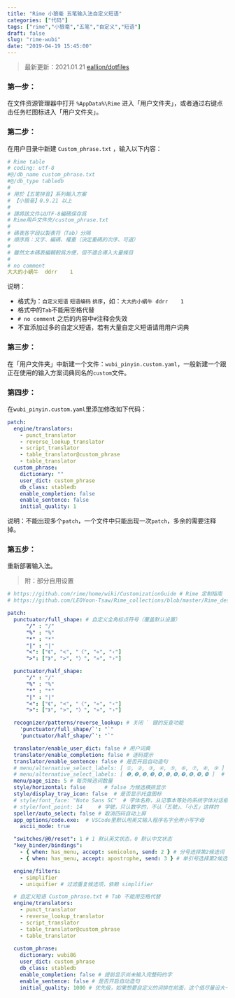 ```yaml
---
title: "Rime 小狼毫 五笔输入法自定义短语"
categories: ["代码"]
tags: ["rime","小狼毫","五笔","自定义","短语"]
draft: false
slug: "rime-wubi"
date: "2019-04-19 15:45:00"
---
```


> 最新更新：2021.01.21  [eallion/dotfiles](https://github.com/eallion/dotfiles/tree/windows/Users/eallion/AppData/Roaming/Rime)

### 第一步： 
在文件资源管理器中打开 `%AppData%\Rime` 进入「用户文件夹」，或者通过右键点击任务栏图标进入「用户文件夹」。

### 第二步： 
在用户目录中新建 `Custom_phrase.txt` ，输入以下内容：
```yaml
# Rime table
# coding: utf-8
#@/db_name custom_phrase.txt
#@/db_type tabledb
#
# 用於【五笔拼音】系列輸入方案
# 【小狼毫】0.9.21 以上
#
# 請將該文件以UTF-8編碼保存爲
# Rime用戶文件夾/custom_phrase.txt
#
# 碼表各字段以製表符（Tab）分隔
# 順序爲：文字、編碼、權重（決定重碼的次序、可選）
#
# 雖然文本碼表編輯較爲方便，但不適合導入大量條目
#
# no comment
大大的小蜗牛	ddrr	1
```
说明：
- 格式为：`自定义短语` `短语编码` `排序`，如：`大大的小蜗牛	ddrr	1`
- 格式中的`Tab`不能用空格代替
- `# no comment` 之后的内容中`#`注释会失效
- 不宜添加过多的自定义短语，若有大量自定义短语请用用户词典


### 第三步： 
在「用户文件夹」中新建一个文件：`wubi_pinyin.custom.yaml`，一般新建一个跟正在使用的输入方案词典同名的`custom`文件。

### 第四步： 
在`wubi_pinyin.custom.yaml`里添加修改如下代码：
```yaml
patch:
  engine/translators:
    - punct_translator
    - reverse_lookup_translator
    - script_translator
    - table_translator@custom_phrase
    - table_translator
  custom_phrase:
    dictionary: ""
    user_dict: custom_phrase
    db_class: stabledb
    enable_completion: false
    enable_sentence: false
    initial_quality: 1
```
说明：不能出现多个`patch`，一个文件中只能出现一次`patch`，多余的需要注释掉。

### 第五步： 
重新部署输入法。

> 附：部分自用设置
```yaml
# https://github.com/rime/home/wiki/CustomizationGuide # Rime 定制指南
# https://github.com/LEOYoon-Tsaw/Rime_collections/blob/master/Rime_description.md # Schema.yaml 详解

patch:
  punctuator/full_shape: # 自定义全角标点符号（覆盖默认设置）
      "/" : "/"
      "%" : "%"
      "*" : "*"
      "|" : "|"
      "<": ["《", "<", "〈", "«", "‹"]
      ">": ["》", ">", "〉", "»", "›"]

  punctuator/half_shape:
      "/" : "/"
      "%" : "%"
      "*" : "*"
      "|" : "|"
      "<": ["《", "<", "〈", "«", "‹"]
      ">": ["》", ">", "〉", "»", "›"]

  recognizer/patterns/reverse_lookup: # 关闭 ` 键的反查功能
    'punctuator/full_shape/`': "`"
    'punctuator/half_shape/`': "`"

  translator/enable_user_dict: false # 用户词典
  translator/enable_completion: false # 逐码提示
  translator/enable_sentence: false # 是否开启自动造句
  # menu/alternative_select_labels: [ ①, ②, ③, ④, ⑤, ⑥, ⑦, ⑧, ⑨ ]  # 修改候选標籤
  # menu/alternative_select_labels: [ ❶,❷,❷,❸,❹,❺,❻,❼,❽,❾,❿ ]  # 修改候选標籤
  menu/page_size: 5 # 每页候选词数量
  style/horizontal: false      # false 为候选横排显示
  style/display_tray_icon: false  # 是否显示托盘图标
  # style/font_face: "Noto Sans SC"  # 字体名称，从记事本等处的系统字体对话框里能看到
  # style/font_point: 14     # 字號，只认数字的，不认「五號」、「小五」这样的
  speller/auto_select: false # 取消四码自动上屏
  app_options/code.exe:  # VSCode里默认用英文输入程序名字全用小写字母
    ascii_mode: true

  "switches/@0/reset": 1 # 1 默认英文状态，0 默认中文状态
  "key_binder/bindings":
    - { when: has_menu, accept: semicolon, send: 2 } # 分号选择第2候选词
    - { when: has_menu, accept: apostrophe, send: 3 } # 单引号选择第2候选词

  engine/filters:
    - simplifier
    - uniquifier # 过滤重复候选项，依赖 simplifier

  # 自定义短语 Custom_phrase.txt # Tab 不能用空格代替
  engine/translators:
    - punct_translator
    - reverse_lookup_translator
    - script_translator
    - table_translator@custom_phrase
    - table_translator
    
  custom_phrase:
    dictionary: wubi86
    user_dict: custom_phrase
    db_class: stabledb
    enable_completion: false # 提前显示尚未输入完整码的字
    enable_sentence: false # 是否开启自动造句
    initial_quality: 1000 # 优先级，如果想要自定义的词排在前面，这个值尽量设大一点
```
